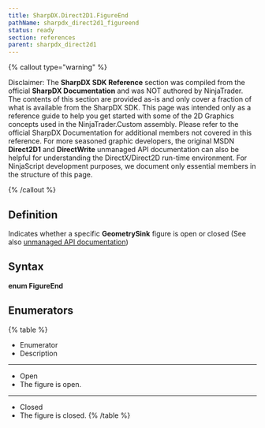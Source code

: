 ```yaml
---
title: SharpDX.Direct2D1.FigureEnd
pathName: sharpdx_direct2d1_figureend
status: ready
section: references
parent: sharpdx_direct2d1
---
```


{% callout type="warning" %}

Disclaimer: The **SharpDX SDK Reference** section was compiled from the official **SharpDX Documentation** and was NOT authored by NinjaTrader. The contents of this section are provided as-is and only cover a fraction of what is available from the SharpDX SDK. This page was intended only as a reference guide to help you get started with some of the 2D Graphics concepts used in the NinjaTrader.Custom assembly. Please refer to the official SharpDX Documentation for additional members not covered in this reference. For more seasoned graphic developers, the original MSDN **Direct2D1** and **DirectWrite** unmanaged API documentation can also be helpful for understanding the DirectX/Direct2D run-time environment. For NinjaScript development purposes, we document only essential members in the structure of this page.

{% /callout %}

## Definition

Indicates whether a specific **GeometrySink** figure is open or closed (See also [unmanaged API documentation](http://msdn.microsoft.com/en-us/library/dd368108.aspx))

## Syntax

**enum FigureEnd**

## Enumerators

{% table %}

* Enumerator
* Description

---

* Open
* The figure is open.

---

* Closed
* The figure is closed.
{% /table %}
